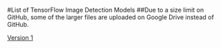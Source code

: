 #List of TensorFlow Image Detection Models
##Due to a size limit on GitHub, some of the larger files are uploaded on Google Drive instead of GitHub.

[Version 1](https://drive.google.com/open?id=1ZSMVnBCjg52rsrUGxXBNUq-FA5rx1ANa)
